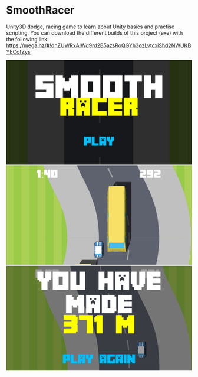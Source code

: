 # SmoothRacer
Unity3D dodge, racing game to learn about Unity basics and practise scripting.
You can download the different builds of this project (exe) with the following link:
  https://mega.nz/#!dhZUWRxA!Wd9rd2B5azsRoQGYh3ozLvtcxiShd2NWUKBYECofZys


![Start](https://github.com/Pedrobusou/SmoothRacer/blob/master/Images/start.PNG)
![In-game](https://github.com/Pedrobusou/SmoothRacer/blob/master/Images/ingame.PNG)
![Game Over](https://github.com/Pedrobusou/SmoothRacer/blob/master/Images/gameover.PNG)
